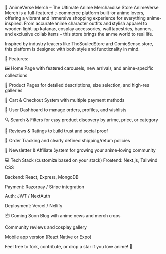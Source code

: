🛒 AnimeVerse Merch – The Ultimate Anime Merchandise Store
AnimeVerse Merch is a full-featured e-commerce platform built for anime lovers, offering a vibrant and immersive shopping experience for everything anime-inspired. From accurate anime character outfits and stylish apparel to wooden light-up katanas, cosplay accessories, wall tapestries, banners, and exclusive collab items – this store brings the anime world to real life.

Inspired by industry leaders like TheSouledStore and ComicSense.store, this platform is designed with both style and functionality in mind.

🌟 Features:-


🖼️ Home Page with featured carousels, new arrivals, and anime-specific collections

🧥 Product Pages for detailed descriptions, size selection, and high-res galleries

🛒 Cart & Checkout System with multiple payment methods

👤 User Dashboard to manage orders, profiles, and wishlists

🔍 Search & Filters for easy product discovery by anime, price, or category

💬 Reviews & Ratings to build trust and social proof

🚚 Order Tracking and clearly defined shipping/return policies

💌 Newsletter & Affiliate System for growing your anime-loving community

💻 Tech Stack (customize based on your stack)
Frontend: Next.js, Tailwind CSS

Backend: React, Express, MongoDB

Payment: Razorpay / Stripe integration

Auth: JWT / NextAuth

Deployment: Vercel / Netlify

📦 Coming Soon
Blog with anime news and merch drops

Community reviews and cosplay gallery

Mobile app version (React Native or Expo)

Feel free to fork, contribute, or drop a star if you love anime! 🌸
